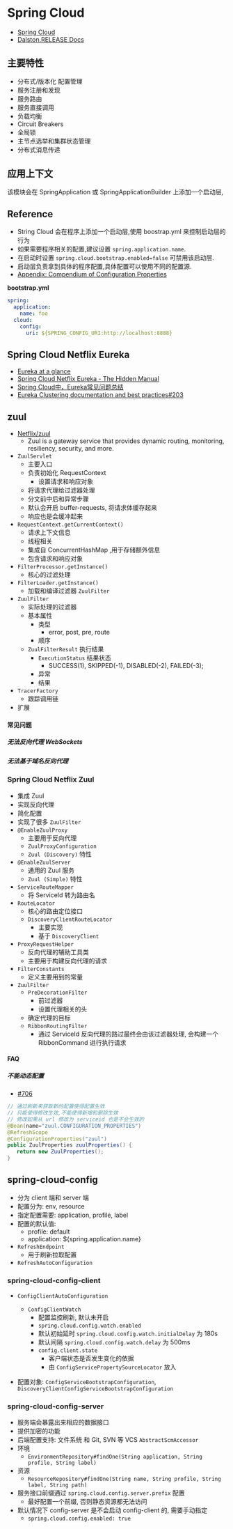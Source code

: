 # Spring Cloud
* [Spring Cloud](http://projects.spring.io/spring-cloud/)
* [Dalston.RELEASE Docs](http://cloud.spring.io/spring-cloud-static/Dalston.RELEASE)

## 主要特性
* 分布式/版本化 配置管理
* 服务注册和发现
* 服务路由
* 服务直接调用
* 负载均衡
* Circuit Breakers
* 全局锁
* 主节点选举和集群状态管理
* 分布式消息传递

## 应用上下文
该模块会在 SpringApplication 或 SpringApplicationBuilder 上添加一个启动层,

## Reference

* String Cloud 会在程序上添加一个启动层,使用 boostrap.yml 来控制启动层的行为
* 如果需要程序相关的配置,建议设置 `spring.application.name`.
* 在启动时设置 `spring.cloud.bootstrap.enabled=false` 可禁用该启动层.
* 启动层负责拿到具体的程序配置,具体配置可以使用不同的配置源.
* [Appendix: Compendium of Configuration Properties](http://cloud.spring.io/spring-cloud-static/Dalston.RELEASE/#_appendix_compendium_of_configuration_properties)

__bootstrap.yml__
```yaml
spring:
  application:
    name: foo
  cloud:
    config:
      uri: ${SPRING_CONFIG_URI:http://localhost:8888}
```

## Spring Cloud Netflix Eureka
* [Eureka at a glance](https://github.com/Netflix/eureka/wiki/Eureka-at-a-glance)
* [Spring Cloud Netflix Eureka - The Hidden Manual](http://blog.abhijitsarkar.org/technical/netflix-eureka/)
* [Spring Cloud中，Eureka常见问题总结](http://www.itmuch.com/spring-cloud-sum-eureka/)
* [Eureka Clustering documentation and best practices#203](https://github.com/spring-cloud/spring-cloud-netflix/issues/203)

## zuul
* [Netflix/zuul](https://github.com/Netflix/zuul)
  * Zuul is a gateway service that provides dynamic routing, monitoring, resiliency, security, and more.
* `ZuulServlet`
  * 主要入口
  * 负责初始化 RequestContext
    * 设置请求和响应对象
  * 将请求代理给过滤器处理
  * 分文前中后和异常步骤
  * 默认会开启 buffer-requests, 将请求体缓存起来
  * 响应也是会缓冲起来
* `RequestContext.getCurrentContext()`
  * 请求上下文信息
  * 线程相关
  * 集成自 ConcurrentHashMap ,用于存储额外信息
  * 包含请求和响应对象
* `FilterProcessor.getInstance()`
  * 核心的过滤处理
* `FilterLoader.getInstance()`
  * 加载和编译过滤器 `ZuulFilter`
* `ZuulFilter`
  * 实际处理的过滤器
  * 基本属性
    * 类型
      * error, post, pre, route
    * 顺序
  * `ZuulFilterResult` 执行结果
    * `ExecutionStatus` 结果状态
      * SUCCESS(1), SKIPPED(-1), DISABLED(-2), FAILED(-3);
    * 异常
    * 结果
* `TracerFactory`
  * 跟踪调用链
* 扩展

#### 常见问题
##### 无法反向代理 WebSockets
##### 无法基于域名反向代理

### Spring Cloud Netflix Zuul
* 集成 Zuul
* 实现反向代理
* 简化配置
* 实现了很多 `ZuulFilter`
* `@EnableZuulProxy`
  * 主要用于反向代理
  * `ZuulProxyConfiguration`
  * `Zuul (Discovery)` 特性
* `@EnableZuulServer`
  * 通用的 Zuul 服务
  * `Zuul (Simple)` 特性
* `ServiceRouteMapper`
  * 将 ServiceId 转为路由名
* `RouteLocator`
  * 核心的路由定位接口
  * `DiscoveryClientRouteLocator`
    * 主要实现
    * 基于 `DiscoveryClient`
* `ProxyRequestHelper`
  * 反向代理的辅助工具类
  * 主要用于构建反向代理的请求
* `FilterConstants`
  * 定义主要用到的常量
* `ZuulFilter`
  * `PreDecorationFilter`
    * 前过滤器
    * 设置代理相关的头
  * 确定代理的目标
  * `RibbonRoutingFilter`
    * 通过 ServiceId 反向代理的路过最终会由该过滤器处理, 会构建一个 RibbonCommand 进行执行请求


#### FAQ

##### 不能动态配置
* [#706](https://github.com/spring-cloud/spring-cloud-netflix/issues/706)

```java
// 通过刷新来获取新的配置使得配置生效
// 只能使得修改生效,不能使得新增和删除生效
// 修改如果从 url 修改为 serviceid 也是不会生效的
@Bean(name="zuul.CONFIGURATION_PROPERTIES")
@RefreshScope
@ConfigurationProperties("zuul")
public ZuulProperties zuulProperties() {
   return new ZuulProperties();
}
```

## spring-cloud-config
* 分为 client 端和 server 端
* 配置分为: env, resource
* 指定配置需要: application, profile, label
* 配置的默认值:
  * profile: default
  * application: ${spring.application.name}
* `RefreshEndpoint`
  * 用于刷新拉取配置
* `RefreshAutoConfiguration`

### spring-cloud-config-client
* `ConfigClientAutoConfiguration`
  * `ConfigClientWatch`
    * 配置监控刷新, 默认未开启
    * `spring.cloud.config.watch.enabled`
    * 默认初始延时 `spring.cloud.config.watch.initialDelay` 为 180s
    * 默认间隔 `spring.cloud.config.watch.delay` 为 500ms
    * `config.client.state`
      * 客户端状态是否发生变化的依据
      * 由 `ConfigServicePropertySourceLocator` 放入

* 配置对象: `ConfigServiceBootstrapConfiguration`, `DiscoveryClientConfigServiceBootstrapConfiguration`


### spring-cloud-config-server
* 服务端会暴露出来相应的数据接口
* 提供加密的功能
* 后端配置支持: 文件系统 和 Git, SVN 等 VCS `AbstractScmAccessor`
* 环境
  * `EnvironmentRepository#findOne(String application, String profile, String label)`
* 资源
  * `ResourceRepository#findOne(String name, String profile, String label, String path)`
* 服务接口前缀通过 `spring.cloud.config.server.prefix` 配置
  * 最好配置一个前缀, 否则静态资源都无法访问
* 默认情况下 config-server 是不会启动 config-client 的, 需要手动指定
  * `spring.cloud.config.enabled: true`
